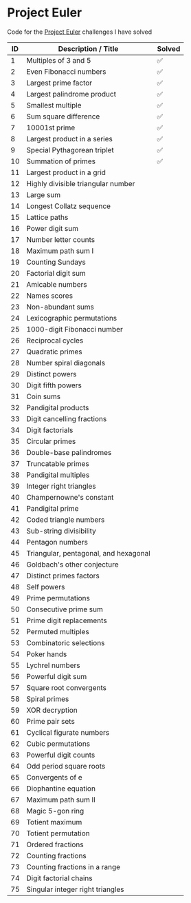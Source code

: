# Project Euler
Code for the [Project Euler](https://projecteuler.net/about "Project Euler") challenges I have solved

ID | Description / Title | Solved 
--- | ------------------- | ----- 
1   	| Multiples of 3 and 5	| :white_check_mark: 
2	| Even Fibonacci numbers | :white_check_mark: 
3	| Largest prime factor  | :white_check_mark: 
4	| Largest palindrome product | :white_check_mark: 
5	| Smallest multiple  | :white_check_mark: 
6	| Sum square difference  | :white_check_mark: 
7	| 10001st prime  | :white_check_mark:
8	| Largest product in a series | :white_check_mark:
9	| Special Pythagorean triplet | :white_check_mark:
10 |	Summation of primes | :white_check_mark:
11 |	Largest product in a grid |
12 |	Highly divisible triangular number |
13 |	Large sum |
14 |	Longest Collatz sequence |
15 |	Lattice paths |
16 |	Power digit sum |
17 |	Number letter counts |
18 |	Maximum path sum I |
19 |	Counting Sundays |
20 |	Factorial digit sum |
21 |	Amicable numbers |
22 |	Names scores |
23 |	Non-abundant sums |
24 |	Lexicographic permutations |
25 |	1000-digit Fibonacci number |
26 |	Reciprocal cycles |
27 |  Quadratic primes |
28 |	Number spiral diagonals |
29 |	Distinct powers |
30 |	Digit fifth powers |
31 |	Coin sums |
32 |	Pandigital products |
33 |	Digit cancelling fractions |
34 |	Digit factorials |
35 |	Circular primes |
36 |	Double-base palindromes |
37 |	Truncatable primes |
38 |	Pandigital multiples |
39 |	Integer right triangles |
40 |	Champernowne's constant |
41 |	Pandigital prime |
42 |	Coded triangle numbers |
43 |	Sub-string divisibility |
44 |	Pentagon numbers |
45 |	Triangular, pentagonal, and hexagonal |
46 |	Goldbach's other conjecture |
47 |	Distinct primes factors |
48 |	Self powers |
49 |	Prime permutations |
50 |	Consecutive prime sum |
51 |	Prime digit replacements |	
52 |	Permuted multiples |
53 |	Combinatoric selections	|
54 |	Poker hands	|
55 |	Lychrel numbers	|
56 |	Powerful digit sum	|
57 |	Square root convergents	|
58 |	Spiral primes	|
59 |	XOR decryption |	
60 |	Prime pair sets	|
61 |	Cyclical figurate numbers	|
62 |	Cubic permutations	|
63 |	Powerful digit counts	|
64 |	Odd period square roots |	
65 |	Convergents of e |
66 |	Diophantine equation |	
67 |	Maximum path sum II	|
68 |	Magic 5-gon ring |
69 |	Totient maximum	|
70 |	Totient permutation |	
71 |	Ordered fractions	|
72 |	Counting fractions	|
73 |	Counting fractions in a range	|
74 |	Digit factorial chains	|
75 |	Singular integer right triangles |
